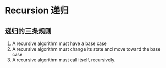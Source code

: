 # Recursion 递归

## 递归的三条规则
1. A recursive algorithm must have a base case
1. A recursive algorithm must change its state and move toward the base case
1. A recursive algorithm must call itself, recursively.